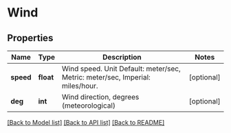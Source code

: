 # Wind


## Properties
Name | Type | Description | Notes
------------ | ------------- | ------------- | -------------
**speed** | **float** | Wind speed. Unit Default: meter/sec, Metric: meter/sec, Imperial: miles/hour. | [optional] 
**deg** | **int** | Wind direction, degrees (meteorological) | [optional] 

[[Back to Model list]](../README.md#documentation-for-models) [[Back to API list]](../README.md#documentation-for-api-endpoints) [[Back to README]](../README.md)


